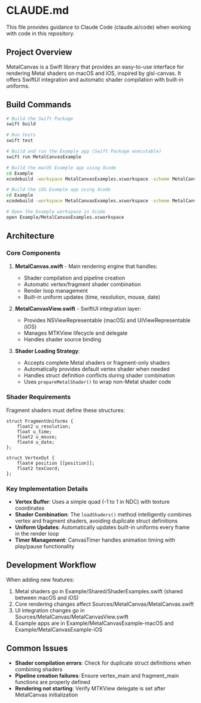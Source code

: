 # CLAUDE.md

This file provides guidance to Claude Code (claude.ai/code) when working with code in this repository.

## Project Overview

MetalCanvas is a Swift library that provides an easy-to-use interface for rendering Metal shaders on macOS and iOS, inspired by glsl-canvas. It offers SwiftUI integration and automatic shader compilation with built-in uniforms.

## Build Commands

```bash
# Build the Swift Package
swift build

# Run tests
swift test

# Build and run the Example app (Swift Package executable)
swift run MetalCanvasExample

# Build the macOS Example app using Xcode
cd Example
xcodebuild -workspace MetalCanvasExamples.xcworkspace -scheme MetalCanvasExample -configuration Debug build

# Build the iOS Example app using Xcode
cd Example
xcodebuild -workspace MetalCanvasExamples.xcworkspace -scheme MetalCanvasExample-iOS -configuration Debug -destination 'platform=iOS Simulator,name=iPhone 15' build

# Open the Example workspace in Xcode
open Example/MetalCanvasExamples.xcworkspace
```

## Architecture

### Core Components

1. **MetalCanvas.swift** - Main rendering engine that handles:
   - Shader compilation and pipeline creation
   - Automatic vertex/fragment shader combination
   - Render loop management
   - Built-in uniform updates (time, resolution, mouse, date)

2. **MetalCanvasView.swift** - SwiftUI integration layer:
   - Provides NSViewRepresentable (macOS) and UIViewRepresentable (iOS)
   - Manages MTKView lifecycle and delegate
   - Handles shader source binding

3. **Shader Loading Strategy**:
   - Accepts complete Metal shaders or fragment-only shaders
   - Automatically provides default vertex shader when needed
   - Handles struct definition conflicts during shader combination
   - Uses `prepareMetalShader()` to wrap non-Metal shader code

### Shader Requirements

Fragment shaders must define these structures:
```metal
struct FragmentUniforms {
    float2 u_resolution;
    float u_time;
    float2 u_mouse;
    float4 u_date;
};

struct VertexOut {
    float4 position [[position]];
    float2 texCoord;
};
```

### Key Implementation Details

- **Vertex Buffer**: Uses a simple quad (-1 to 1 in NDC) with texture coordinates
- **Shader Combination**: The `loadShaders()` method intelligently combines vertex and fragment shaders, avoiding duplicate struct definitions
- **Uniform Updates**: Automatically updates built-in uniforms every frame in the render loop
- **Timer Management**: CanvasTimer handles animation timing with play/pause functionality

## Development Workflow

When adding new features:
1. Metal shaders go in Example/Shared/ShaderExamples.swift (shared between macOS and iOS)
2. Core rendering changes affect Sources/MetalCanvas/MetalCanvas.swift
3. UI integration changes go in Sources/MetalCanvas/MetalCanvasView.swift
4. Example apps are in Example/MetalCanvasExample-macOS and Example/MetalCanvasExample-iOS

## Common Issues

- **Shader compilation errors**: Check for duplicate struct definitions when combining shaders
- **Pipeline creation failures**: Ensure vertex_main and fragment_main functions are properly defined
- **Rendering not starting**: Verify MTKView delegate is set after MetalCanvas initialization